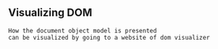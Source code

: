 ## Visualizing DOM 

~~~
How the document object model is presented 
can be visualized by going to a website of dom visualizer 


~~~